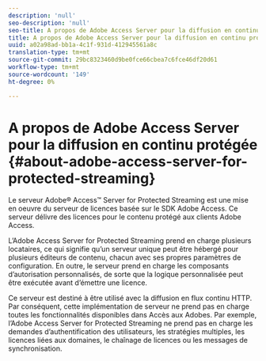 ```yaml
---
description: 'null'
seo-description: 'null'
seo-title: A propos de Adobe Access Server pour la diffusion en continu protégée
title: A propos de Adobe Access Server pour la diffusion en continu protégée
uuid: a02a98ad-bb1a-4c1f-931d-412945561a8c
translation-type: tm+mt
source-git-commit: 29bc8323460d9be0fce66cbea7c6fce46df20d61
workflow-type: tm+mt
source-wordcount: '149'
ht-degree: 0%

---
```



# A propos de Adobe Access Server pour la diffusion en continu protégée {#about-adobe-access-server-for-protected-streaming}

Le serveur Adobe® Access™ Server for Protected Streaming est une mise en oeuvre du serveur de licences basée sur le SDK Adobe Access. Ce serveur délivre des licences pour le contenu protégé aux clients Adobe Access.

L’Adobe Access Server for Protected Streaming prend en charge plusieurs locataires, ce qui signifie qu’un serveur unique peut être hébergé pour plusieurs éditeurs de contenu, chacun avec ses propres paramètres de configuration. En outre, le serveur prend en charge les composants d’autorisation personnalisés, de sorte que la logique personnalisée peut être exécutée avant d’émettre une licence.

Ce serveur est destiné à être utilisé avec la diffusion en flux continu HTTP. Par conséquent, cette implémentation de serveur ne prend pas en charge toutes les fonctionnalités disponibles dans Accès aux Adobes. Par exemple, l’Adobe Access Server for Protected Streaming ne prend pas en charge les demandes d’authentification des utilisateurs, les stratégies multiples, les licences liées aux domaines, le chaînage de licences ou les messages de synchronisation.
